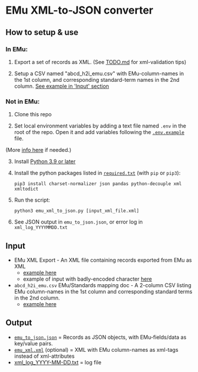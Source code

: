 # EMu XML-to-JSON converter

## How to setup & use

### In EMu:
1. Export a set of records as XML.  (See [TODO.md](https://github.com/magpiedin/EMu-xml-to-json/blob/main/TODO.md) for xml-validation tips)

2. Setup a CSV named "abcd_h2i_emu.csv" with EMu-column-names in the 1st column, and corresponding standard-term names in the 2nd column.  [See example in 'Input' section](#input)


### Not in EMu:

1. Clone this repo

2. Set local environment variables by adding a text file named `.env` in the root of the repo. Open it and add variables following the [`.env.example`](https://github.com/fieldmuseum/EMu-xml-to-json/blob/main/.env.example) file.

(More [info here](https://able.bio/rhett/how-to-set-and-get-environment-variables-in-python--274rgt5) if needed.)

3. Install [Python 3.9 or later](https://www.python.org/downloads/)

4. Install the python packages listed in [`required.txt`](https://github.com/fieldmuseum/EMu-xml-to-json/blob/main/required.txt) (with `pip` or `pip3`):

    `pip3 install charset-normalizer json pandas python-decouple xml xmltodict`

5. Run the script:

    `python3 emu_xml_to_json.py [input_xml_file.xml]`

6. See JSON output in `emu_to_json.json`, or error log in `xml_log_YYYYMMDD.txt`

## Input
- EMu XML Export - An XML file containing records exported from EMu as XML
    - [example here](https://github.com/fieldmuseum/EMu-xml-to-json/blob/main/data_in/sample.xml)
    - example of input with badly-encoded character [here](https://github.com/fieldmuseum/EMu-xml-to-json/blob/main/data_in/sample_bad.xml)
- `abcd_h2i_emu.csv` EMu/Standards mapping doc - A 2-column CSV listing EMu column-names in the 1st column and corresponding standard terms in the 2nd column.
    - [example here](https://github.com/fieldmuseum/EMu-xml-to-json/blob/main/data_in/abcd_h2i_emu.csv)

## Output
- [`emu_to_json.json`](https://github.com/fieldmuseum/EMu-xml-to-json/blob/main/data_out/emu_to_json.json) = Records as JSON objects, with EMu-fields/data as key/value pairs.
- [`emu_xml.xml`](https://github.com/fieldmuseum/EMu-xml-to-json/blob/main/data_out/emu_xml.xml) (optional) = XML with EMu column-names as xml-tags instead of xml-attributes
- [xml_log_YYYY-MM-DD.txt](https://github.com/fieldmuseum/EMu-xml-to-json/blob/main/data_out/xml_log_YYYY-MM-DD.txt) = log file
